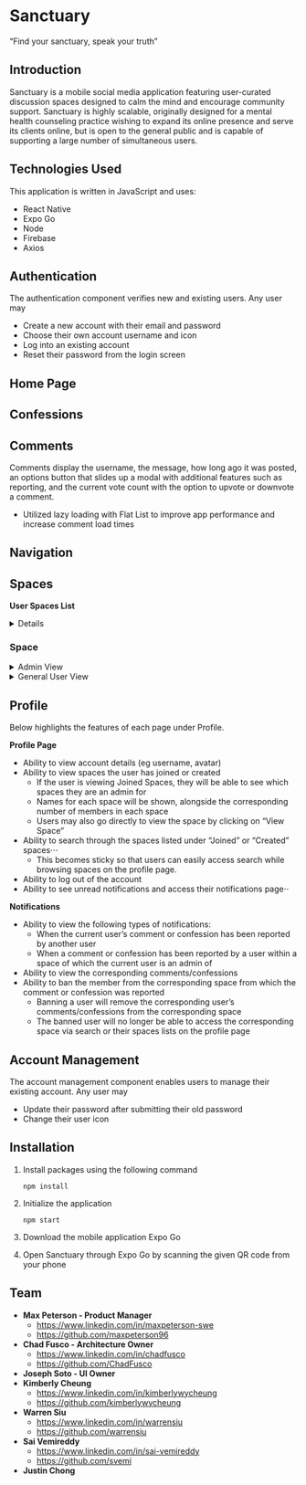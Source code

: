 



# Sanctuary

“Find your sanctuary, speak your truth”
## Introduction


Sanctuary is a mobile social media application featuring user-curated discussion spaces designed to calm the mind and encourage community support. Sanctuary is highly scalable, originally designed for a mental health counseling practice wishing to expand its online presence and serve its clients online, but is open to the general public and is capable of supporting a large number of simultaneous users.


## Technologies Used


This application is written in JavaScript and uses:
* React Native
* Expo Go
* Node
* Firebase
* Axios

## Authentication

	
The authentication component verifies new and existing users. Any user may
* Create a new account with their email and password
* Choose their own account username and icon
* Log into an existing account
* Reset their password from the login screen

	
## Home Page



## Confessions



## Comments

Comments display the username, the message, how long ago it was posted, an options button that slides up a modal with additional features such as reporting, and the current vote count with the option to upvote or downvote a comment.

* Utilized lazy loading with Flat List to improve app performance and increase comment load times



## Navigation



## Spaces

**User Spaces List**

<details><summary>Details</summary>
  
- Renders links to spaces the user has created and joined.
- Used Dimensions object to incorporate window-width into styling.
- Used RefreshControl to refetch spaces from the database.

</details>

### Space

<details><summary>Admin View</summary>
  
- Edit Modal: allows user to change space description and guidelines
- Members Tab: allows user to view list of users who've joined the space with member presence information
  - Number of confessions the user made in the space
  - Number of times the user was reported by another user
  - Number of times the user reported another user
- Member Ban: Admin can ban members, and remove all of the user's comments and confessions from the space and prevent the banned user from accessing the space.
</details>

<details><summary>General User View</summary>
  
- Leave/Join: Users can leave and join spaces. Joining a space updates user’s home feed with confessions from the space and makes space more easily accessible in the Spaces Tab Screen
- Write Confession Modal: Users can create confessions.
- Feed Tab: renders confession module with a refresh control to refetch confessions from the database.

</details>


## Profile 


Below highlights the features of each page under Profile.

**Profile Page**
* Ability to view account details (eg username, avatar)
* Ability to view spaces the user has joined or created
  * If the user is viewing Joined Spaces, they will be able to see which spaces they are an admin for
  * Names for each space will be shown, alongside the corresponding number of members in each space
  * Users may also go directly to view the space by clicking on “View Space”
* Ability to search through the spaces listed under “Joined” or “Created” spaces⋅⋅⋅
  * This becomes sticky so that users can easily access search while browsing spaces on the profile page.
* Ability to log out of the account
* Ability to see unread notifications and access their notifications page⋅⋅

**Notifications**
* Ability to view the following types of notifications:
  * When the current user’s comment or confession has been reported by another user
  * When a comment or confession has been reported by a user within a space of which the current user is an admin of
* Ability to view the corresponding comments/confessions
* Ability to ban the member from the corresponding space from which the comment or confession was reported
  * Banning a user will remove the corresponding user’s comments/confessions from the corresponding space
  * The banned user will no longer be able to access the corresponding space via search or their spaces lists on the profile page


## Account Management


The account management component enables users to manage their existing account. Any user may
* Update their password after submitting their old password
* Change their user icon

## Installation


1. Install packages using the following command

	`npm install`
	
2. Initialize the application

	`npm start`

3. Download the mobile application Expo Go
	
4. Open Sanctuary through Expo Go by scanning the given QR code from your phone


## Team


* **Max Peterson - Product Manager**
  * https://www.linkedin.com/in/maxpeterson-swe
  * https://github.com/maxpeterson96
* **Chad Fusco - Architecture Owner**
  * https://www.linkedin.com/in/chadfusco
  * https://github.com/ChadFusco
* **Joseph Soto - UI Owner**
* **Kimberly Cheung**
  * https://www.linkedin.com/in/kimberlywycheung
  * https://github.com/kimberlywycheung
* **Warren Siu**
  * https://www.linkedin.com/in/warrensiu
  * https://github.com/warrensiu
* **Sai Vemireddy**
  * https://www.linkedin.com/in/sai-vemireddy
  * https://github.com/svemi
* **Justin Chong**
